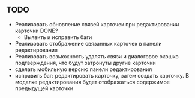 ## TODO

- Реализовать обновление связей карточек при редактировании карточки DONE?
  - Выявить и исправить баги 
- Реализовать отображение связанных карточек в панели редактирования
- Реализовать возможность удалять связи и диалоговое окошко подтверждения, что будут затронуты другие карточки
- сделать мобильную версию панели редактирования
- исправить баг: редактировать карточку, затем создать карточку. В модалке редактирования будет отображаться содержимое предыдущей карточки
